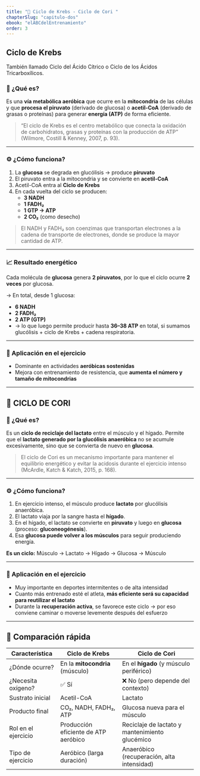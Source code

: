 ```yaml
---
title: "🔁 Ciclo de Krebs - Ciclo de Cori "
chapterSlug: "capitulo-dos"
ebook: "elABCdelEntrenamiento"
order: 3
---
```


##  Ciclo de Krebs 
También llamado Ciclo del Ácido Cítrico o Ciclo de los Ácidos Tricarboxílicos.

### 📍 ¿Qué es?

Es una **vía metabólica aeróbica** que ocurre en la **mitocondria** de las células y que **procesa el piruvato** (derivado de glucosa) o **acetil-CoA** (derivado de grasas o proteínas) para generar **energía (ATP)** de forma eficiente.

> “El ciclo de Krebs es el centro metabólico que conecta la oxidación de carbohidratos, grasas y proteínas con la producción de ATP”  
> (Wilmore, Costill & Kenney, 2007, p. 93).

---

### ⚙️ ¿Cómo funciona?

1. La **glucosa** se degrada en glucólisis → produce **piruvato**  
2. El piruvato entra a la mitocondria y se convierte en **acetil-CoA**  
3. Acetil-CoA entra al **Ciclo de Krebs**  
4. En cada vuelta del ciclo se producen:
   - **3 NADH**
   - **1 FADH₂**
   - **1 GTP → ATP**
   - **2 CO₂** (como desecho)

> El NADH y FADH₂ son coenzimas que transportan electrones a la cadena de transporte de electrones, donde se produce la mayor cantidad de ATP.

---

### 📈 Resultado energético

Cada molécula de **glucosa** genera **2 piruvatos**, por lo que el ciclo ocurre **2 veces** por glucosa.

→ En total, desde 1 glucosa:

- **6 NADH**
- **2 FADH₂**
- **2 ATP (GTP)**
- → lo que luego permite producir hasta **36–38 ATP** en total, si sumamos glucólisis + ciclo de Krebs + cadena respiratoria.

---

### 🧠 Aplicación en el ejercicio

- Dominante en actividades **aeróbicas sostenidas**
- Mejora con entrenamiento de resistencia, que **aumenta el número y tamaño de mitocondrias**

---

## 🔄 CICLO DE CORI

### 📍 ¿Qué es?

Es un **ciclo de reciclaje del lactato** entre el músculo y el hígado. Permite que el **lactato generado por la glucólisis anaeróbica** no se acumule excesivamente, sino que se convierta de nuevo en **glucosa**.

> El ciclo de Cori es un mecanismo importante para mantener el equilibrio energético y evitar la acidosis durante el ejercicio intenso
> (McArdle, Katch & Katch, 2015, p. 168).

---

### ⚙️ ¿Cómo funciona?

1. En ejercicio intenso, el músculo produce **lactato** por glucólisis anaeróbica.  
2. El lactato viaja por la sangre hasta el **hígado**.  
3. En el hígado, el lactato se convierte en **piruvato** y luego en **glucosa** (proceso: **gluconeogénesis**).  
4. Esa **glucosa puede volver a los músculos** para seguir produciendo energía.

**Es un ciclo:** Músculo → Lactato → Hígado → Glucosa → Músculo

---

### 🧠 Aplicación en el ejercicio

- Muy importante en deportes intermitentes o de alta intensidad  
- Cuanto más entrenado esté el atleta, **más eficiente será su capacidad para reutilizar el lactato**  
- Durante la **recuperación activa**, se favorece este ciclo → por eso conviene caminar o moverse levemente después del esfuerzo

---

## 🧾 Comparación rápida

| Característica         | Ciclo de Krebs                      | Ciclo de Cori                              |
|------------------------|-------------------------------------|--------------------------------------------|
| ¿Dónde ocurre?         | En la **mitocondria** (músculo)     | En el **hígado** (y músculo periférico)    |
| ¿Necesita oxígeno?     | ✅ Sí                                | ❌ No (pero depende del contexto)          |
| Sustrato inicial       | Acetil-CoA                          | Lactato                                    |
| Producto final         | CO₂, NADH, FADH₂, ATP               | Glucosa nueva para el músculo              |
| Rol en el ejercicio    | Producción eficiente de ATP aeróbico| Reciclaje de lactato y mantenimiento glucémico |
| Tipo de ejercicio      | Aeróbico (larga duración)           | Anaeróbico (recuperación, alta intensidad) |
